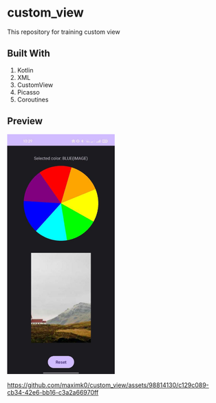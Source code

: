 # custom_view
This repository for training custom view

## Built With
1. Kotlin
2. XML
3. CustomView
4. Picasso
5. Coroutines

## Preview
<img src="preview/custom_view_screen.jpg"  width="250">

https://github.com/maximk0/custom_view/assets/98814130/c129c089-cb34-42e6-bb16-c3a2a66970ff

